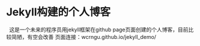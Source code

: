 ﻿# Jekyll构建的个人博客
   这是一个未来的程序员用jekyll框架在github page页面创建的个人博客，目前比较简陋，有空会改善
    页面连接：wcrngu.github.io/jekyll_demo/
